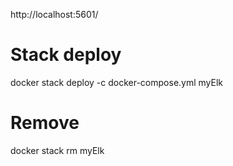 http://localhost:5601/

# Stack deploy
docker stack deploy -c docker-compose.yml myElk

# Remove
docker stack rm myElk